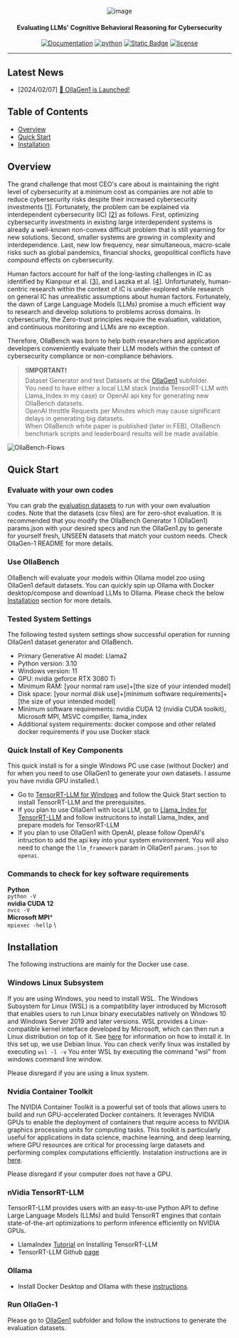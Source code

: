 <div align="center">

![image](https://github.com/Cybonto/OllaBench/assets/83996716/ea27ca1c-aad4-4d1e-8e42-73d071a02538)

<h4> Evaluating LLMs' Cognitive Behavioral Reasoning for Cybersecurity</h4>

[![Documentation](https://img.shields.io/badge/docs-latest-brightgreen.svg?style=flat)]()
[![python](https://img.shields.io/badge/python-3.10-green)]()
[![Static Badge](https://img.shields.io/badge/release-0.1-green?style=flat&color=green)]()
[![license](https://img.shields.io/badge/license-Apache%202-blue)](./LICENSE)

---
<div align="left">

## Latest News
* [2024/02/07] [🚀 OllaGen1 is Launched!](https://github.com/Cybonto/OllaBench/tree/main/OllaGen1)

## Table of Contents
- [Overview](#overview)
- [Quick Start](#quick-start)
- [Installation](#installation)

## Overview
The grand challenge that most CEO's care about is maintaining the right level of cybersecurity at a minimum cost as companies are not able to reduce cybersecurity risks despite their increased cybersecurity investments [[1]](https://www.qbusiness.pl/uploads/Raporty/globalrisk2021.pdf). Fortunately, the problem can be explained via interdependent cybersecurity (IC) [[2]](https://www.nber.org/system/files/working_papers/w8871/w8871.pdf) as follows. First, optimizing cybersecurity investments in existing large interdependent systems is already a well-known non-convex difficult problem that is still yearning for new solutions. Second, smaller systems are growing in complexity and interdependence. Last, new low frequency, near simultaneous, macro-scale risks such as global pandemics, financial shocks, geopolitical conflicts have compound effects on cybersecurity.

Human factors account for half of the long-lasting challenges in IC as identified by Kianpour et al. [[3]](https://www.mdpi.com/2071-1050/13/24/13677), and Laszka et al. [[4]](http://real.mtak.hu/21924/1/Buttyan4.pdf). Unfortunately, human-centric research within the context of IC is under-explored while research on general IC has unrealistic assumptions about human factors. Fortunately, the dawn of Large Language Models (LLMs) promise a much efficient way to research and develop solutions to problems across domains. In cybersecurity, the Zero-trust principles require the evaluation, validation, and continuous monitoring and LLMs are no exception.

Therefore, OllaBench was born to help both researchers and application developers conveniently evaluate their LLM models within the context of cybersecurity compliance or non-compliance behaviors.


> :exclamation:**IMPORTANT**:exclamation:\
> Dataset Generator and test Datasets at the [OllaGen1](https://github.com/Cybonto/OllaBench/tree/main/OllaGen-1) subfolder.\
> You need to have either a local LLM stack (nvidia TensorRT-LLM with Llama_Index in my case) or OpenAI api key for generating new OllaBench datasets.\
> OpenAI throttle Requests per Minutes which may cause significant delays in generating big datasets.\
> When OllaBench white paper is published (later in FEB), OllaBench benchmark scripts and leaderboard results will be made available.

![OllaBench-Flows](https://github.com/Cybonto/OllaBench/assets/83996716/e001451d-9978-4de1-b35c-7eaad3602f22)


## Quick Start
### Evaluate with your own codes
You can grab the [evaluation datasets](https://github.com/Cybonto/OllaBench/tree/main/OllaGen-1) to run with your own evaluation codes. Note that the datasets (csv files) are for zero-shot evaluation. It is recommended that you modify the OllaBench Generator 1 (OllaGen1) params.json with your desired specs and run the OllaGen1.py to generate for yourself fresh, UNSEEN datasets that match your custom needs. Check OllaGen-1 README for more details.
### Use OllaBench
OllaBench will evaluate your models within Ollama model zoo using OllaGen1 default datasets. You can quickly spin up Ollama with Docker desktop/compose and download LLMs to Ollama. Please check the below [Installation](#installation) section for more details.
### Tested System Settings
The following tested system settings show successful operation for running OllaGen1 dataset generator and OllaBench.
- Primary Generative AI model: Llama2
- Python version: 3.10
- Windows version: 11
- GPU: nvidia geforce RTX 3080 Ti
- Minimum RAM: [your normal ram use]+[the size of your intended model]
- Disk space: [your normal disk use]+[minimum software requirements]+[the size of your intended model]
- Minimum software requirements: nvidia CUDA 12 (nvidia CUDA toolkit), Microsoft MPI, MSVC compiller, llama_index
- Additional system requirements: docker compose and other related docker requirements if you use Docker stack
### Quick Install of Key Components
This quick install is for a single Windows PC use case (without Docker) and for when you need to use OllaGen1 to generate your own datasets. I assume you have nvidia GPU installed.\
- Go to [TensorRT-LLM for Windows](https://github.com/NVIDIA/TensorRT-LLM/blob/main/windows/README.md) and follow the Quick Start section to install TensorRT-LLM and the prerequisites.
- If you plan to use OllaGen1 with local LLM, go to [Llama_Index for TensorRT-LLM](https://docs.llamaindex.ai/en/stable/examples/llm/nvidia_tensorrt.html) and follow instrucitons to install Llama_Index, and prepare models for TensorRT-LLM
- If you plan to use OllaGen1 with OpenAI, please follow OpenAI's intruction to add the api key into your system environment. You will also need to change the `llm_framework` param in OllaGen1 `params.json` to `openai`.

### Commands to check for key software requirements
**Python** \
`python -V` \
**nvidia CUDA 12** \
`nvcc -V` \
**Microsoft MPI*** \
`mpiexec -hellp` \

## Installation
The following instructions are mainly for the Docker use case.
### Windows Linux Subsystem
If you are using Windows, you need to install WSL. The Windows Subsystem for Linux (WSL) is a compatibility layer introduced by Microsoft that enables users to run Linux binary executables natively on Windows 10 and Windows Server 2019 and later versions. WSL provides a Linux-compatible kernel interface developed by Microsoft, which can then run a Linux distribution on top of it. See [here](https://learn.microsoft.com/en-us/windows/wsl/install) for information on how to install it. In this set up, we use Debian linux. You can check verify linux was installed by executing
`wsl -l -v`
You enter WSL by executing the command "wsl" from windows command line window.

Please disregard if you are using a linux system.

### Nvidia Container Toolkit
The NVIDIA Container Toolkit is a powerful set of tools that allows users to build and run GPU-accelerated Docker containers. It leverages NVIDIA GPUs to enable the deployment of containers that require access to NVIDIA graphics processing units for computing tasks. This toolkit is particularly useful for applications in data science, machine learning, and deep learning, where GPU resources are critical for processing large datasets and performing complex computations efficiently. Instalation instructions are in [here](https://docs.nvidia.com/datacenter/cloud-native/container-toolkit/latest/install-guide.html).

Please disregard if your computer does not have a GPU.

### nVidia TensorRT-LLM
TensorRT-LLM provides users with an easy-to-use Python API to define Large Language Models (LLMs) and build TensorRT engines that contain state-of-the-art optimizations to perform inference efficiently on NVIDIA GPUs.
- LlamaIndex [Tutorial](https://docs.llamaindex.ai/en/stable/examples/llm/nvidia_tensorrt.html) on Installing TensorRT-LLM
- TensorRT-LLM Github [page](https://github.com/NVIDIA/TensorRT-LLM/blob/main/README.md)

### Ollama
- Install Docker Desktop and Ollama with these [instructions](https://github.com/ollama/ollama).

### Run OllaGen-1
Please go to [OllaGen1](https://github.com/Cybonto/OllaBench/tree/main/OllaGen-1) subfolder and follow the instructions to generate the evaluation datasets.
